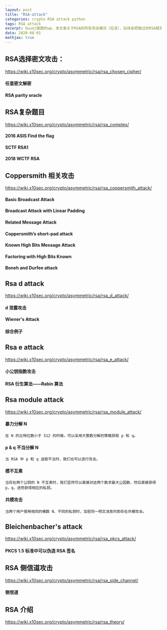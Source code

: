 ```yaml
---
layout: post
title: "RSA-attack"
categories: crypto RSA attack python
tags: RSA attack
excerpt: buuoj做题的wp，本文章关于RSA的所有攻击模式（应该），后续会把做过的RSA题目分门别类整理。
data: 2020-08-01
mathjax: true
---
```


## RSA选择密文攻击：
https://wiki.x10sec.org/crypto/asymmetric/rsa/rsa_chosen_cipher/
#### 任意密文解密 
#### RSA parity oracle 


## RSA复杂题目
https://wiki.x10sec.org/crypto/asymmetric/rsa/rsa_complex/
#### 2016 ASIS Find the flag 
#### SCTF RSA1 
#### 2018 WCTF RSA 


## Coppersmith 相关攻击
https://wiki.x10sec.org/crypto/asymmetric/rsa/rsa_coppersmith_attack/
#### Basic Broadcast Attack 
#### Broadcast Attack with Linear Padding 
#### Related Message Attack 
#### Coppersmith’s short-pad attack 
#### Known High Bits Message Attack 
#### Factoring with High Bits Known 
#### Boneh and Durfee attack 


## Rsa d attack
https://wiki.x10sec.org/crypto/asymmetric/rsa/rsa_d_attack/
#### d 泄露攻击 
#### Wiener's Attack 
#### 综合例子 

## Rsa e attack
https://wiki.x10sec.org/crypto/asymmetric/rsa/rsa_e_attack/
#### 小公钥指数攻击 



#### RSA 衍生算法——Rabin 算法 




## Rsa module attack
https://wiki.x10sec.org/crypto/asymmetric/rsa/rsa_module_attack/
#### 暴力分解 N 
```
在 N 的比特位数小于 512 的时候，可以采用大整数分解的策略获取 p 和 q。
```

#### p & q 不当分解 N 
```
当 RSA 中 p 和 q 选取不当时，我们也可以进行攻击。
```

#### 模不互素  
```
当存在两个公钥的 N 不互素时，我们显然可以直接对这两个数求最大公因数，然后直接获得 p，q，进而获得相应的私钥。
```

#### 共模攻击 
```
当两个用户使用相同的模数 N、不同的私钥时，加密同一明文消息时即存在共模攻击。
```


## Bleichenbacher's attack
https://wiki.x10sec.org/crypto/asymmetric/rsa/rsa_pkcs_attack/
#### PKCS 1.5 标准中可以伪造 RSA 签名


## RSA 侧信道攻击
https://wiki.x10sec.org/crypto/asymmetric/rsa/rsa_side_channel/
#### 侧信道



## RSA 介绍
https://wiki.x10sec.org/crypto/asymmetric/rsa/rsa_theory/
